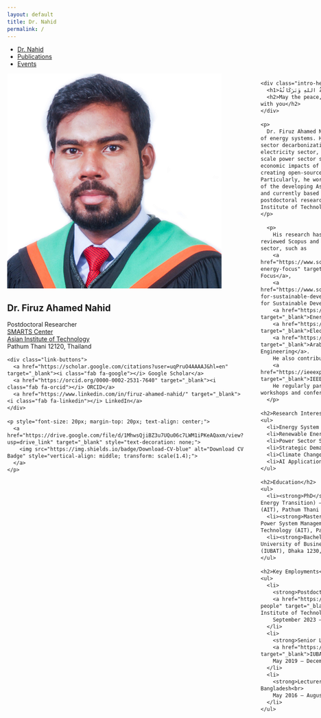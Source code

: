 ```yaml
---
layout: default
title: Dr. Nahid
permalink: /
---
```


<!-- TOP NAVIGATION -->
<nav class="top-nav">
  <ul>
    <li><a href="/">Dr. Nahid</a></li>
    <li><a href="/publications/">Publications</a></li>
    <li><a href="/events/">Events</a></li>
  </ul>
</nav>

<!-- FLEX CONTAINER: TWO COLUMNS -->
<div class="homepage-container" style="display: flex; gap: 40px; align-items: flex-start;">

  <!-- LEFT PANEL -->
  <div class="left-panel" style="flex: 0 0 280px;">
    <img src="/Image/profile/Untitled design.png" alt="Dr. Nahid" class="profile-pic">
    <h2>Dr. Firuz Ahamed Nahid</h2>
    <p>
      Postdoctoral Researcher <br>
      <a href="https://smartscenter.ait.ac.th/smarts-people" target="_blank">SMARTS Center</a><br>
      <a href="https://ait.ac.th/" target="_blank">Asian Institute of Technology</a><br>
      Pathum Thani 12120, Thailand
    </p>

    <div class="link-buttons">
      <a href="https://scholar.google.com/citations?user=uqPruO4AAAAJ&hl=en" target="_blank"><i class="fab fa-google"></i> Google Scholar</a>
      <a href="https://orcid.org/0000-0002-2531-7640" target="_blank"><i class="fab fa-orcid"></i> ORCID</a>
      <a href="https://www.linkedin.com/in/firuz-ahamed-nahid/" target="_blank"><i class="fab fa-linkedin"></i> LinkedIn</a>
    </div>

    <p style="font-size: 20px; margin-top: 20px; text-align: center;">
      <a href="https://drive.google.com/file/d/1MhwsQjiBZ3u7UQu06c7LWM1iPKeAQaxm/view?usp=drive_link" target="_blank" style="text-decoration: none;">
        <img src="https://img.shields.io/badge/Download-CV-blue" alt="Download CV Badge" style="vertical-align: middle; transform: scale(1.4);">
      </a>
    </p>
  </div>

  <!-- RIGHT PANEL -->
  <div class="right-panel" style="flex: 1;">

    <div class="intro-heading">
      <h1>السَّلاَمُ عَلَيْكُمْ وَرَحْمَةُ اللهِ وَبَرَكَاتُهُ</h1>
      <h2>May the peace, mercy, and blessings of Allah be with you</h2>
    </div>

    <p>
      Dr. Firuz Ahamed Nahid is a researcher in the field of energy systems. His research area focuses on power sector decarbonization, including modeling of the electricity sector, developing national and regional-scale power sector scenarios, assessing the socio-economic impacts of power sector transition, and creating open-source power sector models. Particularly, he works on power sector decarbonization of the developing Asian region. He is from Bangladesh and currently based in Thailand, where he works as a postdoctoral researcher at the SMARTS Center, Asian Institute of Technology.
    </p>

      <p>
        His research has been published in various peer-reviewed Scopus and SCI indexed journals in the energy sector, such as 
        <a href="https://www.sciencedirect.com/journal/renewable-energy-focus" target="_blank">Renewable Energy Focus</a>, 
        <a href="https://www.sciencedirect.com/journal/energy-for-sustainable-development" target="_blank">Energy for Sustainable Development</a>, 
        <a href="https://www.springer.com/journal/12667" target="_blank">Energy Systems</a>, 
        <a href="https://www.springer.com/journal/202" target="_blank">Electrical Engineering</a>, and 
        <a href="https://link.springer.com/journal/13369" target="_blank">Arabian Journal for Science and Engineering</a>. 
        He also contributes and publishes in peer-reviewed 
        <a href="https://ieeexplore.ieee.org/Xplore/home.jsp" target="_blank">IEEE conferences</a>. 
        He regularly participates in international workshops and conferences.
      </p>

    <h2>Research Interest</h2>
    <ul>
      <li>Energy System Modelling</li>
      <li>Renewable Energy Integration</li>
      <li>Power Sector Scenario Development</li>
      <li>Strategic Demand and Supply-side Planning</li>
      <li>Climate Change Mitigation in Power Sector</li>
      <li>AI Application in Power System</li>
    </ul>

    <h2>Education</h2>
    <ul>
      <li><strong>PhD</strong> – Energy (Sustainable Energy Transition) – Asian Institute of Technology (AIT), Pathum Thani 12120, Thailand</li>
      <li><strong>Masters</strong> – Energy (Electric Power System Management) – Asian Institute of Technology (AIT), Pathum Thani 12120, Thailand</li>
      <li><strong>Bachelor</strong> – EEE – International University of Business Agriculture and Technology (IUBAT), Dhaka 1230, Bangladesh</li>
    </ul>

    <h2>Key Employments</h2>
    <ul>
      <li>
        <strong>Postdoctoral Researcher</strong>, 
        <a href="https://smartscenter.ait.ac.th/smarts-people" target="_blank">SMARTS Center</a>, Asian Institute of Technology (AIT), Thailand <br>
        September 2023 – Present
      </li>
      <li>
        <strong>Senior Lecturer</strong>, 
        <a href="https://eee.iubat.edu/faculty/#" target="_blank">IUBAT</a>, Dhaka, Bangladesh<br>
        May 2019 – December 2019
      </li>
      <li>
        <strong>Lecturer</strong>, IUBAT, Dhaka, Bangladesh<br>
        May 2016 – August 2017
      </li>
    </ul>

  </div> <!-- End of right-panel -->

</div> <!-- End of homepage-container -->
